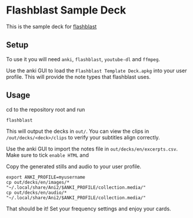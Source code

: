 # Flashblast Sample Deck

This is the sample deck for [flashblast](https://gitlab.com/homotopic-tech/flashblast)

## Setup

To use it you will need `anki`, `flashblast`, `youtube-dl` and `ffmpeg`.

Use the anki GUI to load the `Flashblast Template Deck.apkg` into your user
profile. This will provide the note types that flashblast uses.

## Usage

cd to the repository root and run

```
flashblast
```

This will output the decks in `out/`. You can view the clips in
`/out/decks/<deck>/clips` to verify your subtitles align correctly.

Use the anki GUI to import the notes file in `out/decks/en/excerpts.csv`. Make sure to tick `enable HTML` and

Copy the generated stills and audio to your user profile.

```
export ANKI_PROFILE=myusername
cp out/decks/en/images/* "~/.local/share/Ani2/$ANKI_PROFILE/collection.media/"
cp out/decks/en/audio/* "~/.local/share/Ani2/$ANKI_PROFILE/collection.media/"
```

That should be it! Set your frequency settings and enjoy your cards.
